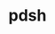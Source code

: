 ---
title: "pdsh"
layout: cache
categories: [package, develop-2025-05-18]
meta: {"compilers": ["gcc@11.4.0", "gcc@7.5.0", "intel-oneapi-compilers@2025.1.0"], "num_specs": 4, "num_specs_by_stack": {"e4s": 1, "e4s-neoverse-v2": 1, "e4s-oneapi": 1, "radiuss": 1, "root": 4, "tutorial": 1}, "oss": ["ubuntu18.04", "ubuntu22.04"], "platforms": ["linux"], "stacks": ["e4s", "e4s-neoverse-v2", "e4s-oneapi", "radiuss", "root", "tutorial"], "targets": ["neoverse_v2", "x86_64_v3"], "versions": ["2.31"]}
spec_details: [{"compiler": "gcc@11.4.0", "hash": "arh3tgp5n4n74d3fghsf2ddrqfhzhsp3", "os": "ubuntu22.04", "platform": "linux", "size": "-", "stacks": ["e4s", "root", "tutorial"], "target": "x86_64_v3", "variants": ["build_system=autotools", "+ssh", "+static_modules"], "versions": ["2.31"]}, {"compiler": "gcc@11.4.0", "hash": "mhjeuilxhjzuxv3wyifekluxopjqzgvo", "os": "ubuntu22.04", "platform": "linux", "size": "-", "stacks": ["e4s-neoverse-v2", "root"], "target": "neoverse_v2", "variants": ["build_system=autotools", "+ssh", "+static_modules"], "versions": ["2.31"]}, {"compiler": "intel-oneapi-compilers@2025.1.0", "hash": "ojiedim3ingsibmbmpr5ed2vn25u3mmb", "os": "ubuntu22.04", "platform": "linux", "size": "-", "stacks": ["e4s-oneapi", "root"], "target": "x86_64_v3", "variants": ["build_system=autotools", "+ssh", "+static_modules"], "versions": ["2.31"]}, {"compiler": "gcc@7.5.0", "hash": "y3ohzya4r3j7ctfciy433723tx666vhe", "os": "ubuntu18.04", "platform": "linux", "size": "-", "stacks": ["radiuss", "root"], "target": "x86_64_v3", "variants": ["build_system=autotools", "+ssh", "+static_modules"], "versions": ["2.31"]}]
---